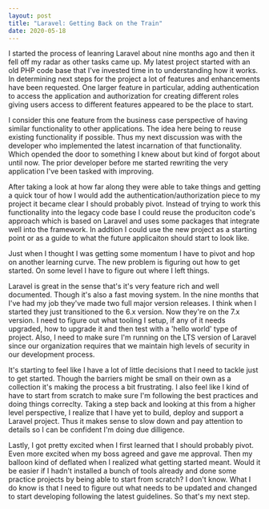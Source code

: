 ```yaml
---
layout: post
title: "Laravel: Getting Back on the Train"
date: 2020-05-18
---
```


I started the process of leanring Laravel about nine months ago and then it fell off my radar as other tasks came up. My latest project started with an old PHP code base that I've invested time in to understanding how it works. In determining next steps for the project a lot of features and enhancements have been requested. One larger feature in particular, adding authentication to access the application and authorization for creating different roles giving users access to different features appeared to be the place to start.

I consider this one feature from the business case perspective of having similar functionality to other applications. The idea here being to reuse existing functionality if possible. Thus my next discussion was with the developer who implemented the latest incarnation of that functionality. Which opended the door to something I knew about but kind of forgot about until now. The prior developer before me started rewriting the very application I've been tasked with improving.

After taking a look at how far along they were able to take things and getting a quick tour of how I would add the authentication/authorization piece to my project it became clear I should probably pivot. Instead of trying to work this functionality into the legacy code base I could reuse the produciton code's approach which is based on Laravel and uses some packages that integrate well into the framework. In addtion I could use the new project as a starting point or as a guide to what the future applicaiton should start to look like. 

Just when I thought I was getting some momentum I have to pivot and hop on another learning curve. The new problem is figuring out how to get started. On some level I have to figure out where I left things.

Laravel is great in the sense that's it's very feature rich and well documented. Though it's also a fast moving system. In the nine months that I've had my job they've made two full major version releases. I think when I started they just transitioned to the 6.x version. Now they're on the 7.x version. I need to figure out what tooling I setup, if any of it needs upgraded, how to upgrade it and then test with a 'hello world' type of project. Also, I need to make sure I'm running on the LTS version of Laravel since our organization requires that we maintain high levels of security in our development process. 

It's starting to feel like I have a lot of little decisions that I need to tackle just to get started. Though the barriers might be small on their own as a collection it's making the process a bit frustrating. I also feel like I kind of have to start from scratch to make sure I'm following the best practices and doing things correclty. Taking a step back and looking at this from a higher level perspective, I realize that I have yet to build, deploy and support a Laravel project. Thus it makes sense to slow down and pay attention to details so I can be confident I'm doing due dilligence.

Lastly, I got pretty excited when I first learned that I should probably pivot. Even more excited when my boss agreed and gave me approval. Then my balloon kind of deflated when I realized what getting started meant. Would it be easier if I hadn't installed a bunch of tools already and done some practice projects by being able to start from scratch? I don't know. What I do know is that I need to figure out what needs to be updated and changed to start developing following the latest guidelines. So that's my next step.
